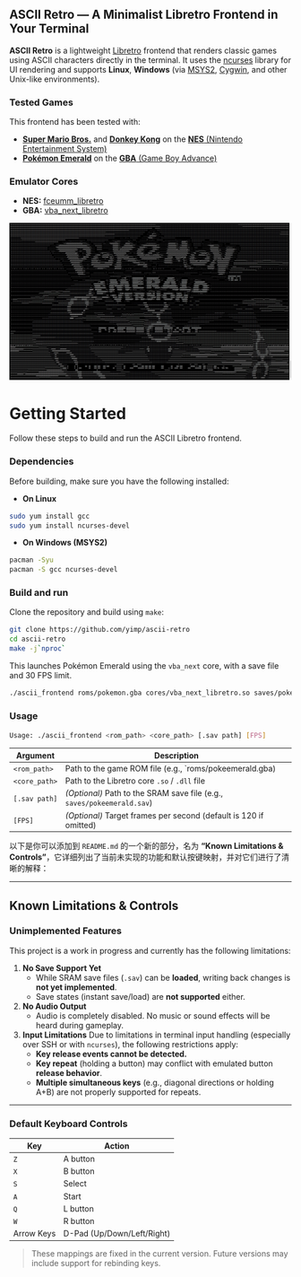 ## ASCII Retro — A Minimalist Libretro Frontend in Your Terminal

**ASCII Retro** is a lightweight [Libretro](https://www.libretro.com/) frontend that renders classic games using ASCII characters directly in the terminal. It uses the [ncurses](https://invisible-island.net/ncurses/announce.html) library for UI rendering and supports **Linux**, **Windows** (via [MSYS2](https://www.msys2.org/), [Cygwin](https://cygwin.com/), and other Unix-like environments).

### Tested Games

This frontend has been tested with:

- [**Super Mario Bros.**](https://en.wikipedia.org/wiki/Super_Mario_Bros.) and [**Donkey Kong**](https://en.wikipedia.org/wiki/Donkey_Kong) on the [**NES** (Nintendo Entertainment System)](https://en.wikipedia.org/wiki/Nintendo_Entertainment_System)
- [**Pokémon Emerald**](https://en.wikipedia.org/wiki/Pokémon_Emerald) on the [**GBA** (Game Boy Advance)](https://en.wikipedia.org/wiki/Game_Boy_Advance)

### Emulator Cores

- **NES:** [fceumm_libretro](https://github.com/libretro/libretro-fceumm)
- **GBA:** [vba_next_libretro](https://docs.libretro.com/library/vba_next/)

![](snaptshots/pokeemerald.png)



# Getting Started

Follow these steps to build and run the ASCII Libretro frontend.

### Dependencies

Before building, make sure you have the following installed:

- **On Linux**

```bash
sudo yum install gcc
sudo yum install ncurses-devel
```

- **On Windows (MSYS2)**

```bash
pacman -Syu
pacman -S gcc ncurses-devel
```

### Build and run

Clone the repository and build using `make`:

```bash
git clone https://github.com/yimp/ascii-retro
cd ascii-retro
make -j`nproc`
```

This launches Pokémon Emerald using the `vba_next` core, with a save file and 30 FPS limit.

```bash
./ascii_frontend roms/pokemon.gba cores/vba_next_libretro.so saves/pokemon.sav 30
```

### Usage

```bash
Usage: ./ascii_frontend <rom_path> <core_path> [.sav path] [FPS]
```

| Argument      | Description                                                  |
| ------------- | ------------------------------------------------------------ |
| `<rom_path>`  | Path to the game ROM file (e.g., `roms/pokeemerald.gba)      |
| `<core_path>` | Path to the Libretro core `.so` / `.dll` file                |
| `[.sav path]` | *(Optional)* Path to the SRAM save file (e.g., `saves/pokeemerald.sav`) |
| `[FPS]`       | *(Optional)* Target frames per second (default is 120 if omitted) |

以下是你可以添加到 `README.md` 的一个新的部分，名为 **“Known Limitations & Controls”**，它详细列出了当前未实现的功能和默认按键映射，并对它们进行了清晰的解释：

------

## Known Limitations & Controls

### Unimplemented Features

This project is a work in progress and currently has the following limitations:

1. **No Save Support Yet**
   - While SRAM save files (`.sav`) can be **loaded**, writing back changes is **not yet implemented**.
   - Save states (instant save/load) are **not supported** either.
2. **No Audio Output**
   - Audio is completely disabled. No music or sound effects will be heard during gameplay.
3. **Input Limitations**
    Due to limitations in terminal input handling (especially over SSH or with `ncurses`), the following restrictions apply:
   - **Key release events cannot be detected.**
   - **Key repeat** (holding a button) may conflict with emulated button **release behavior**.
   - **Multiple simultaneous keys** (e.g., diagonal directions or holding A+B) are not properly supported for repeats.

------

### Default Keyboard Controls

| Key        | Action                     |
| ---------- | -------------------------- |
| `Z`        | A button                   |
| `X`        | B button                   |
| `S`        | Select                     |
| `A`        | Start                      |
| `Q`        | L button                   |
| `W`        | R button                   |
| Arrow Keys | D-Pad (Up/Down/Left/Right) |

> These mappings are fixed in the current version. Future versions may include support for rebinding keys.

